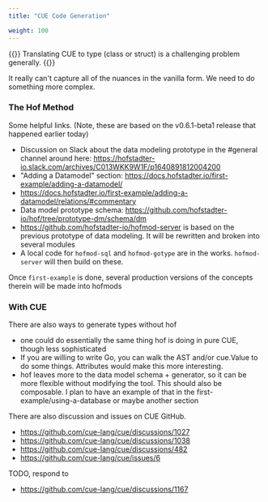 ```yaml
---
title: "CUE Code Generation"

weight: 100
---
```


{{<lead>}}
Translating CUE to <lang> type (class or struct) is a challenging problem generally.
{{</lead>}}

It really can't capture all of the nuances in the vanilla form. We need to do something more complex.

### The Hof Method

Some helpful links. (Note, these are based on the v0.6.1-beta1 release that happened earlier today)

- Discussion on Slack about the data modeling prototype in the #general channel around here: https://hofstadter-io.slack.com/archives/C013WKK9W1F/p1640891812004200
- "Adding a Datamodel" section: https://docs.hofstadter.io/first-example/adding-a-datamodel/
- https://docs.hofstadter.io/first-example/adding-a-datamodel/relations/#commentary
- Data model prototype schema: https://github.com/hofstadter-io/hof/tree/prototype-dm/schema/dm
- https://github.com/hofstadter-io/hofmod-server is based on the previous prototype of data modeling. It will be rewritten and broken into several modules
- A local code for `hofmod-sql` and `hofmod-gotype` are in the works. `hofmod-server` will then build on these.


Once `first-example` is done, several production versions of the concepts therein will be made into hofmods

### With CUE

There are also ways to generate types without hof

- one could do essentially the same thing hof is doing in pure CUE, though less sophisticated
- If you are willing to write Go, you can walk the AST and/or cue.Value to do some things. Attributes would make this more interesting.
- hof leaves more to the data model schema + generator, so it can be more flexible without modifying the tool. This should also be composable. I plan to have an example of that in the first-example/using-a-database or maybe another section


There are also discussion and issues on CUE GitHub.

- https://github.com/cue-lang/cue/discussions/1027
- https://github.com/cue-lang/cue/discussions/1038
- https://github.com/cue-lang/cue/discussions/482
- https://github.com/cue-lang/cue/issues/6


TODO, respond to

- https://github.com/cue-lang/cue/discussions/1167


